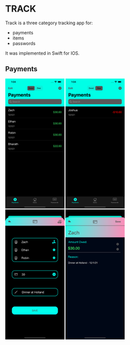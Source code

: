 # TRACK
Track is a three category tracking app for: 
- payments
- items 
- passwords

It was implemented in Swift for IOS.

## Payments
<p float="left">
  <img src="/assets/payment1.png" alt="Payments 1 photo" style="height: 411px; width:187.5px;"/>
  <img src="/assets/payment3.png" alt="Payments 1 photo" style="height: 411px; width:187.5px;"/>
  <img src="/assets/payment2.png" alt="Payments 1 photo" style="height: 411px; width:187.5px;"/>
  <img src="/assets/payment4.png" alt="Payments 1 photo" style="height: 411px; width:187.5px;"/>
 </p>

